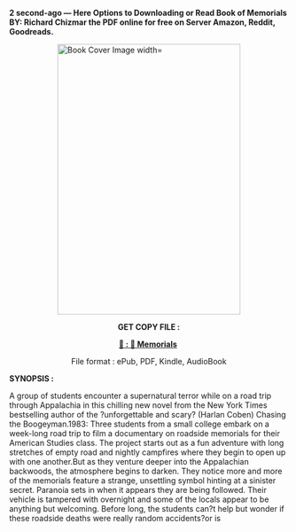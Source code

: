<p><strong>2 second-ago &mdash; Here Options to Downloading or Read Book of Memorials BY: Richard  Chizmar the PDF online for free on Server Amazon, Reddit, Goodreads.</strong></p><p><a href="https://uk.ebookarea.xyz/?book=207294741-memorials"><img style="display: block; margin-left: auto; margin-right: auto;" src="https://i.gr-assets.com/images/S/compressed.photo.goodreads.com/books/1707744389l/207294741.jpg" alt="Book Cover Image width=" width="330" height="488" /></a></p><p style="text-align: center;"><strong>GET COPY FILE :</strong></p><p style="text-align: center;"><strong><a href="https://uk.ebookarea.xyz/?book=207294741-memorials" target="_blank" rel="noopener">📢 : 🔗 Memorials</a>&nbsp;</strong></p><p style="text-align: center;">File format : ePub, PDF, Kindle, AudioBook</p><p><strong>SYNOPSIS :</strong></p><p>A group of students encounter a supernatural terror while on a road trip through Appalachia in this chilling new novel from the New York Times bestselling author of the ?unforgettable and scary? (Harlan Coben) Chasing the Boogeyman.1983: Three students from a small college embark on a week-long road trip to film a documentary on roadside memorials for their American Studies class. The project starts out as a fun adventure with long stretches of empty road and nightly campfires where they begin to open up with one another.But as they venture deeper into the Appalachian backwoods, the atmosphere begins to darken. They notice more and more of the memorials feature a strange, unsettling symbol hinting at a sinister secret. Paranoia sets in when it appears they are being followed. Their vehicle is tampered with overnight and some of the locals appear to be anything but welcoming. Before long, the students can?t help but wonder if these roadside deaths were really random accidents?or is </p>

